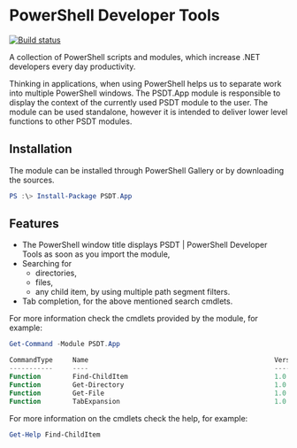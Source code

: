 # PowerShell Developer Tools

[![Build status](https://ci.appveyor.com/api/projects/status/28644pdknhyoxhe9/branch/master?svg=true&passingText=Build%20Passing&failingText=Build%20Failing&pendingText=Build%20Pending)](https://ci.appveyor.com/project/TauriCode/PSDT-App)

A collection of PowerShell scripts and modules, which increase .NET developers every day productivity.

Thinking in applications, when using PowerShell helps us to separate work into multiple PowerShell windows. The PSDT.App module is responsible to display the context of the currently used PSDT module to the user. The module can be used standalone, however it is intended to deliver lower level functions to other PSDT modules.

## Installation

The module can be installed through PowerShell Gallery or by downloading the sources.

```powershell
PS :\> Install-Package PSDT.App
```

## Features

- The PowerShell window title displays PSDT | PowerShell Developer Tools as soon as you import the module,
- Searching for
  - directories,
  - files,
  - any child item,
    by using multiple path segment filters.
- Tab completion, for the above mentioned search cmdlets.

For more information check the cmdlets provided by the module, for example:

```powershell
Get-Command -Module PSDT.App

CommandType     Name                                               Version    Source
-----------     ----                                               -------    ------
Function        Find-ChildItem                                     1.0.0.0    PSDT.App
Function        Get-Directory                                      1.0.0.0    PSDT.App
Function        Get-File                                           1.0.0.0    PSDT.App
Function        TabExpansion                                       1.0.0.0    PSDT.App
```

For more information on the cmdlets check the help, for example:

```powershell
Get-Help Find-ChildItem
```